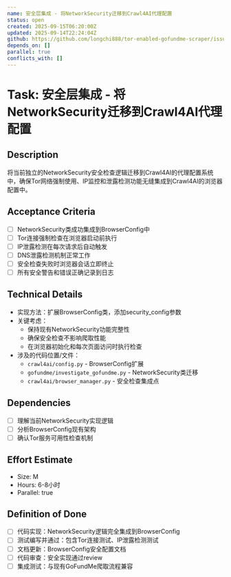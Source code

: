 ```yaml
---
name: 安全层集成 - 将NetworkSecurity迁移到Crawl4AI代理配置
status: open
created: 2025-09-15T06:20:00Z
updated: 2025-09-14T22:24:04Z
github: https://github.com/longchi888/tor-enabled-gofundme-scraper/issues/2
depends_on: []
parallel: true
conflicts_with: []
---
```


# Task: 安全层集成 - 将NetworkSecurity迁移到Crawl4AI代理配置

## Description
将当前独立的NetworkSecurity安全检查逻辑迁移到Crawl4AI的代理配置系统中，确保Tor网络强制使用、IP监控和泄露检测功能无缝集成到Crawl4AI的浏览器配置中。

## Acceptance Criteria
- [ ] NetworkSecurity类成功集成到BrowserConfig中
- [ ] Tor连接强制检查在浏览器启动前执行
- [ ] IP泄露检测在每次请求后自动触发
- [ ] DNS泄露检测机制正常工作
- [ ] 安全检查失败时浏览器会话立即终止
- [ ] 所有安全警告和错误正确记录到日志

## Technical Details
- 实现方法：扩展BrowserConfig类，添加security_config参数
- 关键考虑：
  - 保持现有NetworkSecurity功能完整性
  - 确保安全检查不影响爬取性能
  - 在浏览器初始化和每次页面访问时执行检查
- 涉及的代码位置/文件：
  - `crawl4ai/config.py` - BrowserConfig扩展
  - `gofundme/investigate_gofundme.py` - NetworkSecurity类迁移
  - `crawl4ai/browser_manager.py` - 安全检查集成点

## Dependencies
- [ ] 理解当前NetworkSecurity实现逻辑
- [ ] 分析BrowserConfig现有架构
- [ ] 确认Tor服务可用性检查机制

## Effort Estimate
- Size: M
- Hours: 6-8小时
- Parallel: true

## Definition of Done
- [ ] 代码实现：NetworkSecurity逻辑完全集成到BrowserConfig
- [ ] 测试编写并通过：包含Tor连接测试、IP泄露检测测试
- [ ] 文档更新：BrowserConfig安全配置文档
- [ ] 代码审查：安全实现通过review
- [ ] 集成测试：与现有GoFundMe爬取流程兼容